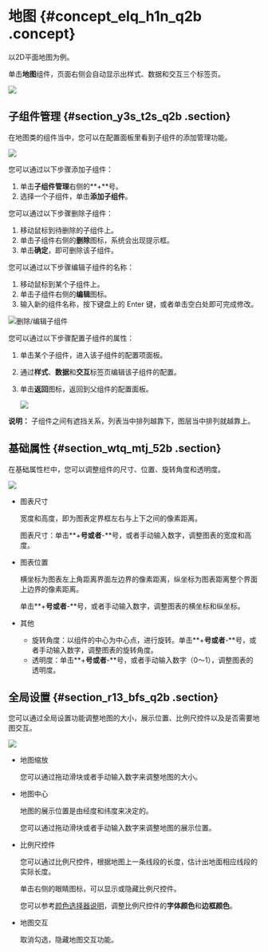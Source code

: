 # 地图 {#concept_elq_h1n_q2b .concept}

以2D平面地图为例。

单击**地图**组件，页面右侧会自动显示出样式、数据和交互三个标签页。

![](http://static-aliyun-doc.oss-cn-hangzhou.aliyuncs.com/assets/img/16564/15343267568295_zh-CN.png)

## 子组件管理 {#section_y3s_t2s_q2b .section}

在地图类的组件当中，您可以在配置面板里看到子组件的添加管理功能。

![](http://static-aliyun-doc.oss-cn-hangzhou.aliyuncs.com/assets/img/16564/15343267568296_zh-CN.png)

您可以通过以下步骤添加子组件：

1.  单击**子组件管理**右侧的**+**号。
2.  选择一个子组件，单击**添加子组件**。

您可以通过以下步骤删除子组件：

1.  移动鼠标到待删除的子组件上。
2.  单击子组件右侧的**删除**图标，系统会出现提示框。
3.  单击**确定**，即可删除该子组件。

您可以通过以下步骤编辑子组件的名称：

1.  移动鼠标到某个子组件上。
2.  单击子组件右侧的**编辑**图标。
3.  输入新的组件名称，按下键盘上的 Enter 键，或者单击空白处即可完成修改。

![](images/8297_zh-CN.png "删除/编辑子组件")

您可以通过以下步骤配置子组件的属性：

1.  单击某个子组件，进入该子组件的配置项面板。
2.  通过**样式**、**数据**和**交互**标签页编辑该子组件的配置。
3.  单击**返回**图标，返回到父组件的配置面板。

    ![](http://static-aliyun-doc.oss-cn-hangzhou.aliyuncs.com/assets/img/16564/15343267569267_zh-CN.png)


**说明：** 子组件之间有遮挡关系，列表当中排列越靠下，图层当中排列就越靠上。

## 基础属性 {#section_wtq_mtj_52b .section}

在基础属性栏中，您可以调整组件的尺寸、位置、旋转角度和透明度。

![](http://static-aliyun-doc.oss-cn-hangzhou.aliyuncs.com/assets/img/17491/15343267569287_zh-CN.png)

-   图表尺寸

    宽度和高度，即为图表定界框左右与上下之间的像素距离。

    图表尺寸：单击**+**号或者**-**号，或者手动输入数字，调整图表的宽度和高度。

-   图表位置

    横坐标为图表左上角距离界面左边界的像素距离，纵坐标为图表距离整个界面上边界的像素距离。

    单击**+**号或者**-**号，或者手动输入数字，调整图表的横坐标和纵坐标。

-   其他
    -   旋转角度：以组件的中心为中心点，进行旋转。单击**+**号或者**-**号，或者手动输入数字，调整图表的旋转角度。
    -   透明度：单击**+**号或者**-**号，或者手动输入数字（0～1），调整图表的透明度。

## 全局设置 {#section_r13_bfs_q2b .section}

您可以通过全局设置功能调整地图的大小，展示位置、比例尺控件以及是否需要地图交互。

![](http://static-aliyun-doc.oss-cn-hangzhou.aliyuncs.com/assets/img/16564/15343267578298_zh-CN.png)

-   地图缩放

    您可以通过拖动滑块或者手动输入数字来调整地图的大小。

-   地图中心

    地图的展示位置是由经度和纬度来决定的。

    您可以通过拖动滑块或者手动输入数字来调整地图的展示位置。

-   比例尺控件

    您可以通过比例尺控件，根据地图上一条线段的长度，估计出地面相应线段的实际长度。

    单击右侧的眼睛图标，可以显示或隐藏比例尺控件。

    您可以参考[颜色选择器说明](cn.zh-CN/用户指南/管理组件/设置组件样式/配置项说明.md#section_kdw_vj4_t2b)，调整比例尺控件的**字体颜色**和**边框颜色**。

-   地图交互

    取消勾选，隐藏地图交互功能。


